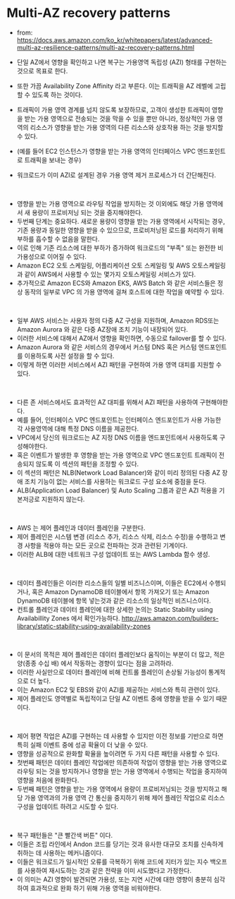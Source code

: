 # Multi-AZ recovery patterns

- from: https://docs.aws.amazon.com/ko_kr/whitepapers/latest/advanced-multi-az-resilience-patterns/multi-az-recovery-patterns.html

- 단일 AZ에서 영향을 확인하고 나면 복구는 가용영역 독립성 (AZI) 형태를 구현하는 것으로 목표로 한다. 
- 또한 가끔 Availability Zone Affinity 라고 부른다. 이는 트래픽을 AZ 레벨에 고립할 수 있도록 하는 것이다. 
- 트래픽이 가용 영역 경계를 넘지 않도록 보장하므로, 고객이 생성한 트래픽이 영향을 받는 가용 영역으로 전송되는 것을 막을 수 있을 뿐만 아니라, 정상적인 가용 영역의 리소스가 영향을 받는 가용 영역의 다른 리소스와 상호작용 하는 것을 방지할 수 있다. 
- (예를 들어 EC2 인스턴스가 영향을 받는 가용 영역의 인터페이스 VPC 엔드포인트로 트래픽을 보내는 경우)
- 워크로드가 이미 AZI로 설계된 경우 가용 영역 제거 프로세스가 더 간단해진다. 

<br/>

- 영향을 받는 가용 영역으로 라우팅 작업을 방지하는 것 이외에도 해당 가용 영역에서 새 용량이 프로비저닝 되는 것을 중지해야한다. 
- 두번째 단계는 중요하다. 새로운 용량이 영향을 받는 가용 영역에서 시작되는 경우, 기존 용량과 동일한 영향을 받을 수 있으므로, 프로비저닝된 로드를 처리하기 위해 부하를 흡수할 수 없음을 말한다. 
- 이로 인해 기존 리소스에 대한 부하가 증가하여 워크로드의 "부족" 또는 완전한 비가용성으로 이어질 수 있다. 
- Amazon EC2 오토 스케일링, 어플리케이션 오토 스케일링 및 AWS 오토스케일링과 같이 AWS에서 사용할 수 있는 몇가지 오토스케일링 서비스가 있다. 
- 추가적으로 Amazon ECS와 Amazon EKS, AWS Batch 와 같은 서비스들은 정상 동작의 일부로 VPC 의 가용 영역에 걸쳐 호스트에 대한 작업을 예약할 수 있다. 

<br/>

- 일부 AWS 서비스는 사용자 정의 다중 AZ 구성을 지원하며, Amazon RDS또는 Amazon Aurora 와 같은 다중 AZ장애 조치 기능이 내장되어 있다. 
- 이러한 서비스에 대해서 AZ에서 영향을 확인하면, 수동으로 failover를 할 수 있다. 
- Amazon Aurora 와 같은 서비스의 경우에서 커스텀 DNS 혹은 커스텀 엔드포인트를 이용하도록 사전 설정을 할 수 있다. 
- 이렇게 하면 이러한 서비스에서 AZI 패턴을 구현하여 가용 영역 대피를 지원할 수 있다. 

<br/>

- 다른 존 서비스에서도 효과적인 AZ 대피를 위해서 AZI 패턴을 사용하여 구현해야한다. 
- 예를 들어, 인터페이스 VPC 엔드포인트는 인터페이스 엔드포인트가 사용 가능한 각 사용영역에 대해 특정 DNS 이름을 제공한다. 
- VPC에서 당신의 워크로드는 AZ 지정 DNS 이름을 엔드포인트에서 사용하도록 구성해야한다. 
- 혹은 이벤트가 발생한 후 영향을 받는 가용 영역으로 VPC 엔드포인트 트래픽이 전송되지 않도록 이 섹션의 패턴을 조정할 수 있다. 
- 이 섹션의 패턴은 NLB(Network Load Balancer)와 같이 미리 정의된 다중 AZ 장애 조치 기능이 없는 서비스를 사용하는 워크로드 구성 요소에 중점을 둔다. 
- ALB(Application Load Balancer) 및 Auto Scaling 그룹과 같은 AZI 적용을 기본저긍로 지원하지 않는다. 

<br/>

- AWS 는 제어 플레인과 데이터 플레인을 구분한다. 
- 제어 플레인은 시스템 변경 (리소스 추가, 리소스 삭제, 리소스 수정)을 수행하고 변경 사항을 적용야 하는 모든 곳으로 전파하는 것과 관련된 기계이다. 
- 이러한 ALB에 대한 네트워크 구성 업데이트 또는 AWS Lambda 함수 생성.

<br/>

- 데이터 플레인들은 이러한 리소스들의 일별 비즈니스이며, 이들은 EC2에서 수행되거나, 혹은 Amazon DynamoDB 테이블에서 항목 가져오기 또는 Amazon DynamoDB 테이블에 항목 넣는것과 같은 리소스의 일상적인 비즈니스이다. 
- 컨트롤 플레인과 데이터 플레인에 대한 상세한 논의는 Static Stability using Availabillity Zones 에서 확인가능하다. http://aws.amazon.com/builders-library/static-stability-using-availability-zones

<br/>

- 이 문서의 목적은 제어 플레인은 데이터 플레인보다 움직이는 부분이 더 많고, 적은 양(종종 수십 배) 에서 작동하는 경향이 있다는 점을 고려하라. 
- 이러한 사실만으로 데이터 플레인에 비해 컨트롤 플레인이 손상될 가능성이 통계적으로 더 높다. 
- 이는 Amazon EC2 및 EBS와 같이 AZI를 제공하는 서비스와 특히 관련이 있다. 
- 제어 플레인도 영역별로 독립적이고 단일 AZ 이벤트 중에 영향을 받을 수 있기 때문이다. 

<br/>

- 제어 평면 작업은 AZI를 구현하는 데 사용할 수 있지만 이전 정보를 기반으로 하면 특히 실패 이벤트 중에 성공 확율이 더 낮을 수 있다. 
- 영향을 성공적으로 완화할 확율을 높이려면 두 가지 다른 패턴을 사용할 수 있다. 
- 첫번째 패턴은 데이터 플레인 작업에만 의존하여 작업이 영향을 받는 가용 영역으로 라우팅 되는 것을 방지하거나 영향을 받는 가용 영역에서 수행되는 작업을 중지하여 영향을 처음에 완화한다. 
- 두번째 패턴은 영향을 받는 가용 영역에서 용량이 프로비저닝되는 것을 방지하고 해당 가용 영역과의 가용 영역 간 통신을 중지하기 위해 제어 플레인 작업으로 리소스 구성을 업데이트 하려고 시도할 수 있다. 

<br/>

- 복구 패턴들은 "큰 빨간색 버튼" 이다. 
- 이들은 조립 라인에서 Andon 코드를 당기는 것과 유사한 대규모 조치를 신속하게 취하는 데 사용하는 메커니즘이다. 
- 이들은 워크로드가 일시적인 오류를 극복하기 위해 코드에 지터가 있는 지수 백오프를 사용하여 재시도하는 것과 같은 전략을 이미 시도했다고 가정한다. 
- 이 의미는 AZI 영향이 발견되면 가용성, 또는 지연 시간에 대한 영향이 충분히 심각하여 효과적으로 완화 하기 위해 가용 영역을 비워야한다. 

